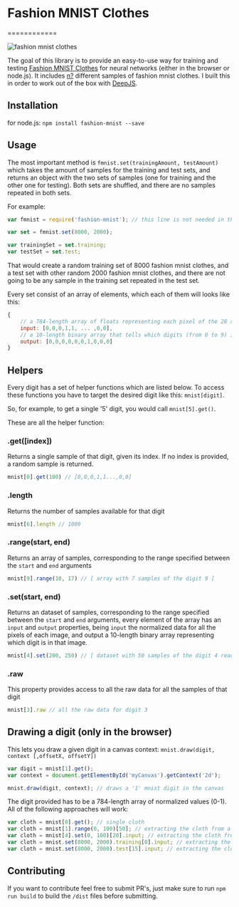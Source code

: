 # Fashion MNIST Clothes

============

![fashion mnist clothes](http://i.ytimg.com/vi/0QI3xgXuB-Q/hqdefault.jpg "Fashion MNIST Clothes")

The goal of this library is to provide an easy-to-use way for training and testing [Fashion MNIST Clothes](https://127.0.0.1) for neural networks (either in the browser or node.js). It includes [n?](https://www.youtube.com/watch?v=SiMHTK15Pik) different samples of fashion mnist clothes. I built this in order to work out of the box with [DeepJS](https://github.com/guiga-zalu/deepjs).

## Installation

for node.js: `npm install fashion-mnist --save`

## Usage

The most important method is `fmnist.set(trainingAmount, testAmount)` which takes the amount of samples for the training and test sets, and returns an object with the two sets of samples (one for training and the other one for testing). Both sets are shuffled, and there are no samples repeated in both sets.

For example:

```javascript
var fmnist = require('fashion-mnist'); // this line is not needed in the browser

var set = fmnist.set(8000, 2000);

var trainingSet = set.training;
var testSet = set.test;
```

That would create a random training set of 8000 fashion mnist clothes, and a test set with other random 2000 fashion mnist clothes, and there are not going to be any sample in the training set repeated in the test set.

Every set consist of an array of elements, which each of them will looks like this:

```javascript
{
    // a 784-length array of floats representing each pixel of the 28 x 28 image, normalized between 0 and 1
    input: [0,0,0,1,1, ... ,0,0],
    // a 10-length binary array that tells which digits (from 0 to 9) is in that image
    output: [0,0,0,0,0,0,1,0,0,0]
}
```

## Helpers

Every digit has a set of helper functions which are listed below. To access these functions you have to target the desired digit like this: `mnist[digit]`.

So, for example, to get a single '5' digit, you would call `mnist[5].get()`.

These are all the helper function:

### .get([index])

Returns a single sample of that digit, given its index. If no index is provided, a random sample is returned.

```javascript
mnist[0].get(100) // [0,0,0,1,1...,0,0]
```

### .length

Returns the number of samples available for that digit

```javascript
mnist[6].length // 1009
```

### .range(start, end)

Returns an array of samples, corresponding to the range specified between the `start` and `end` arguments

```javascript
mnist[9].range(10, 17) // [ array with 7 samples of the digit 9 ]
```

### .set(start, end)

Returns an dataset of samples, corresponding to the range specified between the `start` and `end` arguments, every element of the array has an `input` and `output` properties, being `input` the normalized data for all the pixels of each image, and output a 10-length binary array representing which digit is in that image.

```javascript
mnist[4].set(200, 250) // [ dataset with 50 samples of the digit 4 ready for training/testing a neural network ]
```

### .raw

This property provides access to all the raw data for all the samples of that digit

```javascript
mnist[3].raw // all the raw data for digit 3
```

## Drawing a digit (only in the browser)

This lets you draw a given digit in a canvas context: `mnist.draw(digit, context [,offsetX, offsetY])`

```javascript
var digit = mnist[1].get();
var context = document.getElementById('myCanvas').getContext('2d');

mnist.draw(digit, context); // draws a '1' mnist digit in the canvas
```

The digit provided has to be a 784-length array of normalized values (0-1). All of the following approaches will work:

```javascript
var cloth = mnist[0].get(); // single cloth
var cloth = mnist[1].range(0, 100)[50]; // extracting the cloth from a range
var cloth = mnist[4].set(0, 100)[20].input; // extracting the cloth from a dataset
var cloth = mnist.set(8000, 2000).training[0].input; // extracting the cloth from a training set
var cloth = mnist.set(8000, 2000).test[15].input; // extracting the cloth from a test set
```

## Contributing

If you want to contribute feel free to submit PR's, just make sure to run `npm run build` to build the `/dist` files before submitting.
